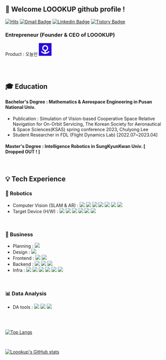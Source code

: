 <div align="left">
 
##  :wave: Welcome LOOOKUP github profile !
 
[![Hits](https://hits.seeyoufarm.com/api/count/incr/badge.svg?url=https%3A%2F%2Fgithub.com%2FLoookup&count_bg=%23EB8B10&title_bg=%23684327&icon=&icon_color=%23E7E7E7&title=VISIT&edge_flat=false)](https://github.com/Loookup)
[![Gmail Badge](https://img.shields.io/badge/chulyong5947@gmail.com-D14836?style=flat&logo=Gmail&logoColor=white)](mailto:chulyong5947@gmail.com) [![Linkedin Badge](https://img.shields.io/badge/LinkedIn-0A66C2?style=flat&logo=linkedin&logoColor=white)](www.linkedin.com/in/chulyong-lee-4781a7223) [![Tistory Badge](https://img.shields.io/badge/Tech%20Blog-000000?style=flat&logo=tistory&logoColor=white)](https://loookup.tistory.com/)
### Entrepreneur (Founder & CEO of LOOOKUP)
Product : 오늘만 <img width="40" src="https://github.com/Loookup/Loookup/blob/main/%E1%84%8B%E1%85%A9%E1%84%82%E1%85%B3%E1%86%AF%E1%84%86%E1%85%A1%E1%86%AB_logo_ver1.1.png">

 <br/>
 <br/>
 
## 🎓 Education

#### Bachelor's Degree : Mathematics & Aerospace Engineering in Pusan National Univ.
- Publication : Simulation of Vision-based Cooperative Space Relative Navigation for On-Orbit Servicing, The Korean Society for Aeronautical & Space Sciences(KSAS) spring conference 2023, Chulyong Lee
- Student Researcher in FDL (Flight Dynamics Lab) [2022.07~2023.04]
#### Master's Degree : Intelligence Robotics in SungKyunKwan Univ. [ Dropped OUT ! ]

 <br/>

 ## 💡 Tech Experience
 
### 🤖 Robotics
- Computer Vision (SLAM & AR) : <img src="https://img.shields.io/badge/C++-00599C?style=flat&logo=cplusplus&logoColor=white"> <img src="https://img.shields.io/badge/C-A8B9CC?style=flat&logo=C&logoColor=white"> <img src="https://img.shields.io/badge/Python-3776AB?style=flat&logo=Python&logoColor=white"> <img src="https://img.shields.io/badge/MATLAB-R2023a-blue?style=flat&logo=MATLAB&logoColor=white"> <img src="https://img.shields.io/badge/ROS-22314E?style=flat&logo=ROS&logoColor=white"> <img src="https://img.shields.io/badge/Ubuntu-E95420?style=flat&logo=Ubuntu&logoColor=white"> <img src="https://img.shields.io/badge/OpenCV-5C3EE8?style=flat&logo=opencv&logoColor=white">
- Target Device (H/W) : <img src="https://img.shields.io/badge/Jetson-76B900?style=flat&logo=nvidia&logoColor=white"> <img src="https://img.shields.io/badge/RealSense-0071C5?style=flat&logo=Intel&logoColor=white"> <img src="https://img.shields.io/badge/Azure%20Kinect-5E5E5E?style=flat&logo=microsoft&logoColor=white"> <img src="https://img.shields.io/badge/Hololens-5E5E5E?style=flat&logo=microsoft&logoColor=white"> <img src="https://img.shields.io/badge/STM-03234B?style=flat&logo=stmicroelectronics&logoColor=white"> <img src="https://img.shields.io/badge/Arduino-00878F?style=flat&logo=arduino&logoColor=white">
 <br/>

### 💼 Business
- Planning : <img src="https://img.shields.io/badge/Notion-000000?style=flat&logo=Notion&logoColor=white">
- Design : <img src="https://img.shields.io/badge/Figma-F24E1E?style=flat&logo=Figma&logoColor=white">
- Frontend : <img src="https://img.shields.io/badge/Flutter-02569B?style=flat&logo=Flutter&logoColor=white"> <img src="https://img.shields.io/badge/Dart-0175C2?style=flat&logo=Dart&logoColor=white">
- Backend : <img src="https://img.shields.io/badge/Java-000000?style=flat&logo=openjdk&logoColor=white"> <img src="https://img.shields.io/badge/Spring Boot-6DB33F?style=flat&logo=Spring Boot&logoColor=white"> <img src="https://img.shields.io/badge/MySQL-4479A1?style=flat&logo=MySQL&logoColor=white">
- Infra : <img src="https://img.shields.io/badge/github-181717?style=flat&logo=github&logoColor=white"> <img src="https://img.shields.io/badge/AWS-232F3E?style=flat&logo=amazonaws&logoColor=white"> <img src="https://img.shields.io/badge/EC2-FF9900?style=flat&logo=amazonec2&logoColor=white"> <img src="https://img.shields.io/badge/S3-569A31?style=flat&logo=amazons3&logoColor=white"> <img src="https://img.shields.io/badge/RDS-527FFF?style=flat&logo=amazonrds&logoColor=white"> <img src="https://img.shields.io/badge/fcm-FFCA28?style=flat&logo=firebase&logoColor=white">

<br/>

### 📊 Data Analysis
- DA tools : <img src="https://img.shields.io/badge/Numpy-013243?style=flat&logo=Numpy&logoColor=white"> <img src="https://img.shields.io/badge/scikitlearn-F7931E?style=flat&logo=scikitlearn&logoColor=white"> <img src="https://img.shields.io/badge/pandas-150458?style=flat&logo=pandas&logoColor=white">

 <br/>
 <br/>
 
[![Top Langs](https://github-readme-stats.vercel.app/api/top-langs/?username=Loookup&layout=donut)](https://github.com/Loookup/github-readme-stats)

 <br/>
 
[![Loookup's GitHub stats](https://github-readme-stats.vercel.app/api?username=Loookup)](https://github.com/Loookup/github-readme-stats)


 <br/>


</div>
